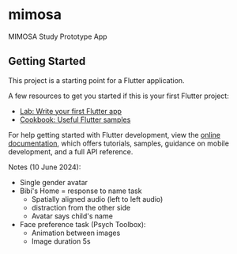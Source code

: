 # mimosa

MIMOSA Study Prototype App

## Getting Started

This project is a starting point for a Flutter application.

A few resources to get you started if this is your first Flutter project:

- [Lab: Write your first Flutter app](https://docs.flutter.dev/get-started/codelab)
- [Cookbook: Useful Flutter samples](https://docs.flutter.dev/cookbook)

For help getting started with Flutter development, view the
[online documentation](https://docs.flutter.dev/), which offers tutorials,
samples, guidance on mobile development, and a full API reference.

Notes (10 June 2024):

- Single gender avatar
- Bibi's Home = response to name task
  - Spatially aligned audio (left to left audio)
  - distraction from the other side
  - Avatar says child's name
- Face preference task (Psych Toolbox):
  - Animation between images
  - Image duration 5s
